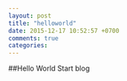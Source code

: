 ```yaml
---
layout: post
title: "helloworld"
date: 2015-12-17 10:52:57 +0700
comments: true
categories: 
---
```

##Hello World
Start blog